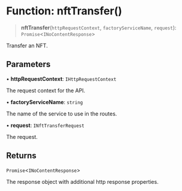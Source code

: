 # Function: nftTransfer()

> **nftTransfer**(`httpRequestContext`, `factoryServiceName`, `request`): `Promise`\<`INoContentResponse`\>

Transfer an NFT.

## Parameters

• **httpRequestContext**: `IHttpRequestContext`

The request context for the API.

• **factoryServiceName**: `string`

The name of the service to use in the routes.

• **request**: `INftTransferRequest`

The request.

## Returns

`Promise`\<`INoContentResponse`\>

The response object with additional http response properties.
